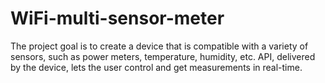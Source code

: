 # WiFi-multi-sensor-meter
The project goal is to create a device that is compatible with a variety of sensors, such as power meters, temperature, humidity, etc.  API, delivered by the device, lets the user control and get measurements in real-time. 
